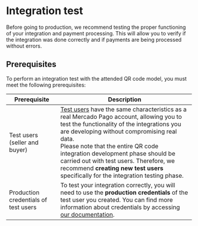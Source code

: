 # Integration test

Before going to production, we recommend testing the proper functioning of your integration and payment processing. This will allow you to verify if the integration was done correctly and if payments are being processed without errors. 

## Prerequisites 

To perform an integration test with the attended QR code model, you must meet the following prerequisites:

| Prerequisite | Description |
|---|---|
| Test users  (seller and buyer) | [Test users](/developers/en/docs/qr-code/additional-content/your-integrations/test/accounts) have the same characteristics as a real Mercado Pago account, allowing you to test the functionality of the integrations you are developing without compromising real data. <br>Please note that the entire QR code integration development phase should be carried out with test users. Therefore, we recommend **creating new test users** specifically for the integration testing phase. |
| Production credentials of test users | To test your integration correctly, you will need to use the **production credentials** of the test user you created. You can find more information about credentials by accessing [our documentation](/developers/en/docs/qr-code/additional-content/your-integrations/credentials). |